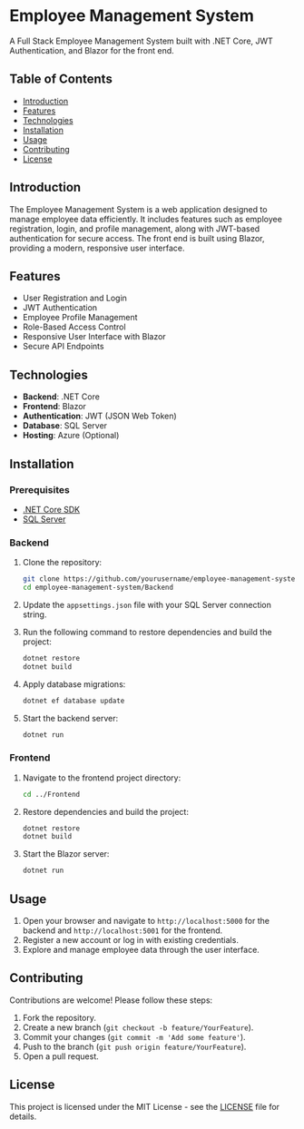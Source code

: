 # Employee Management System

A Full Stack Employee Management System built with .NET Core, JWT Authentication, and Blazor for the front end.

## Table of Contents
- [Introduction](#introduction)
- [Features](#features)
- [Technologies](#technologies)
- [Installation](#installation)
- [Usage](#usage)
- [Contributing](#contributing)
- [License](#license)

## Introduction
The Employee Management System is a web application designed to manage employee data efficiently. It includes features such as employee registration, login, and profile management, along with JWT-based authentication for secure access. The front end is built using Blazor, providing a modern, responsive user interface.

## Features
- User Registration and Login
- JWT Authentication
- Employee Profile Management
- Role-Based Access Control
- Responsive User Interface with Blazor
- Secure API Endpoints

## Technologies
- **Backend**: .NET Core
- **Frontend**: Blazor
- **Authentication**: JWT (JSON Web Token)
- **Database**: SQL Server
- **Hosting**: Azure (Optional)

## Installation
### Prerequisites
- [.NET Core SDK](https://dotnet.microsoft.com/download)
- [SQL Server](https://www.microsoft.com/en-us/sql-server/sql-server-downloads)

### Backend
1. Clone the repository:
    ```bash
    git clone https://github.com/yourusername/employee-management-system.git
    cd employee-management-system/Backend
    ```

2. Update the `appsettings.json` file with your SQL Server connection string.

3. Run the following command to restore dependencies and build the project:
    ```bash
    dotnet restore
    dotnet build
    ```

4. Apply database migrations:
    ```bash
    dotnet ef database update
    ```

5. Start the backend server:
    ```bash
    dotnet run
    ```

### Frontend
1. Navigate to the frontend project directory:
    ```bash
    cd ../Frontend
    ```

2. Restore dependencies and build the project:
    ```bash
    dotnet restore
    dotnet build
    ```

3. Start the Blazor server:
    ```bash
    dotnet run
    ```

## Usage
1. Open your browser and navigate to `http://localhost:5000` for the backend and `http://localhost:5001` for the frontend.
2. Register a new account or log in with existing credentials.
3. Explore and manage employee data through the user interface.

## Contributing
Contributions are welcome! Please follow these steps:
1. Fork the repository.
2. Create a new branch (`git checkout -b feature/YourFeature`).
3. Commit your changes (`git commit -m 'Add some feature'`).
4. Push to the branch (`git push origin feature/YourFeature`).
5. Open a pull request.

## License
This project is licensed under the MIT License - see the [LICENSE](LICENSE) file for details.

